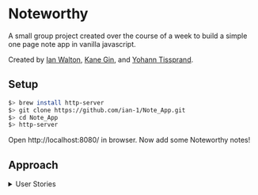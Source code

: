 # Noteworthy

A small group project created over the course of a week to build a simple one page note app in vanilla javascript.

Created by [Ian Walton](https://github.com/ian-1), [Kane Gin](https://github.com/KaneG9), and [Yohann Tissprand](https://github.com/YohannTisserand). 

## Setup

```sh
$> brew install http-server
$> git clone https://github.com/ian-1/Note_App.git
$> cd Note_App
$> http-server
```

Open http://localhost:8080/ in browser. Now add some Noteworthy notes!

## Approach

<details>
<summary>User Stories</summary>
```
As a programmer
So I can find the one I want
I can see a list of my notes, where each note is abbreviated to the first 20 characters

As a programmer
So I can record something I need to remember
I can create a new note

As a programmer
So I can see all the information in the note
I can see the full text of an individual note on its own page

As a programmer
So I can record notes with fun little pictures
I can use shortcodes like `:fire:` that get converted into emojis like 🔥

As a programmer
So I can remember what I took down
I can refresh the page and still see my notes
```
</details>  

* We begun be creating a testing framework (see [Testing](#Testing))
* Using TDD we created the logic for the first three user stories within a NoteContainer and Note class
  * NoteContainer class is able to create notes, create a list of titles with ID of all saved notes, get note content from note ID and get note title from note ID.
  * Note class has an ID and content and is able to return its title (first 20 characters of content) and read its content
* Created our display using basic HTML
  * contains title, text area and a list of notes
  * has hidden display of note contents which is later controlled by the interface
* Created interface using the DOM using vanilla javascript
  * Adds new notes to our list
  * Displays content of a note when clicked on
  * Returns to main page with back button
* Created local storage so notes are not lost on page refresh
  * Note container is stored using JSON.stringify()
  * The container is retrieved using JSON.parse() then the class object is rebuild from the result along with the note class objects
  * The container is loaded and saved after every action
* Added emojification to webpage
  * Web page converts emoji codes to emojis using the [emojify API](https://makers-emojify.herokuapp.com/) (API is slightly broken)
## Testing

We created a new testing framework with the following matchers:

* toEqual
* toBeTrue
* toThrowError
* toInclude
* toIncludeNestedArray

These are run using immediately invoked function expressions (IIFE). For example:

```javascript
(function() {
  assert.toEqual('description of test', actual, expected)
})();
```

When run our tests return results in the console of the specRunner.html page. This includes the description of test, a comment of weather the test has passed or failed and the actual and expected outcomes.

## Improvements

* Doubles in testing environment
* FIX API
* 



